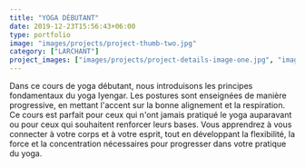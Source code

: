 ```yaml
---
title: "YOGA DÉBUTANT"
date: 2019-12-23T15:56:43+06:00
type: portfolio
image: "images/projects/project-thumb-two.jpg"
category: ["LARCHANT"]
project_images: ["images/projects/project-details-image-one.jpg", "images/projects/project-details-image-two.jpg"]
---
```


Dans ce cours de yoga débutant, nous introduisons les principes fondamentaux du yoga Iyengar. Les postures sont enseignées de manière progressive, en mettant l'accent sur la bonne alignement et la respiration. Ce cours est parfait pour ceux qui n'ont jamais pratiqué le yoga auparavant ou pour ceux qui souhaitent renforcer leurs bases. Vous apprendrez à vous connecter à votre corps et à votre esprit, tout en développant la flexibilité, la force et la concentration nécessaires pour progresser dans votre pratique du yoga.